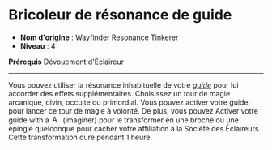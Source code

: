 # Bricoleur de résonance de guide

 * **Nom d'origine** : Wayfinder Resonance Tinkerer
 * **Niveau** : 4


<p><span id="ctl00_MainContent_DetailedOutput"><strong>Prérequis</strong> Dévouement d'Éclaireur<br></span></p>
<hr>
<p>Vous pouvez utiliser la résonance inhabituelle de votre <a href="https://2e.aonprd.com/Equipment.aspx?ID=470"><em>guide</em></a> pour lui accorder des effets supplémentaires. Choisissez un tour de magie arcanique, divin, occulte ou primordial. Vous pouvez activer votre guide pour lancer ce tour de magie à volonté. De plus, vous pouvez Activer votre guide with a <img class="actionlight" style="height: 15px; padding: 0px 2px 0px 2px;" src="https://2e.aonprd.com/Images/Actions/OneAction_I.png" alt="Action unique"> (imaginer) pour le transformer en une broche ou une épingle quelconque pour cacher votre affiliation à la Société des Éclaireurs. Cette transformation dure pendant 1 heure.&nbsp;</p>
